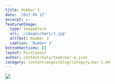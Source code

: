 ```yaml
---
title: Number 3
date: '2017-05-17'
excerpt: >-
featuredImage:
  type: ImageBlock
  url: '/images/mar1/3.jpg'
  altText: Number 3
  caption: 'Number 3'
bottomSections: []
layout: PostLayout
author: content/data/team/mar-a.json
category: content/pages/blog/category/mar-1.md
---
```

<img src="/images/mar1/3.jpg">